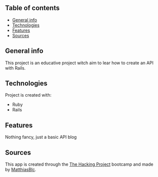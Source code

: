 ## Table of contents
* [General info](#general-info)
* [Technologies](#technologies)
* [Features](#features)
* [Sources](#sources)

## General info
This project is an educative project witch aim to lear how to create an API with Rails.

## Technologies
Project is created with:
* Ruby
* Rails
	
## Features
Nothing fancy, just a basic API blog

## Sources
This app is created through the [The Hacking Project](https://www.thehackingproject.org) bootcamp and made by [MatthiasBlc](https://github.com/MatthiasBlc).
